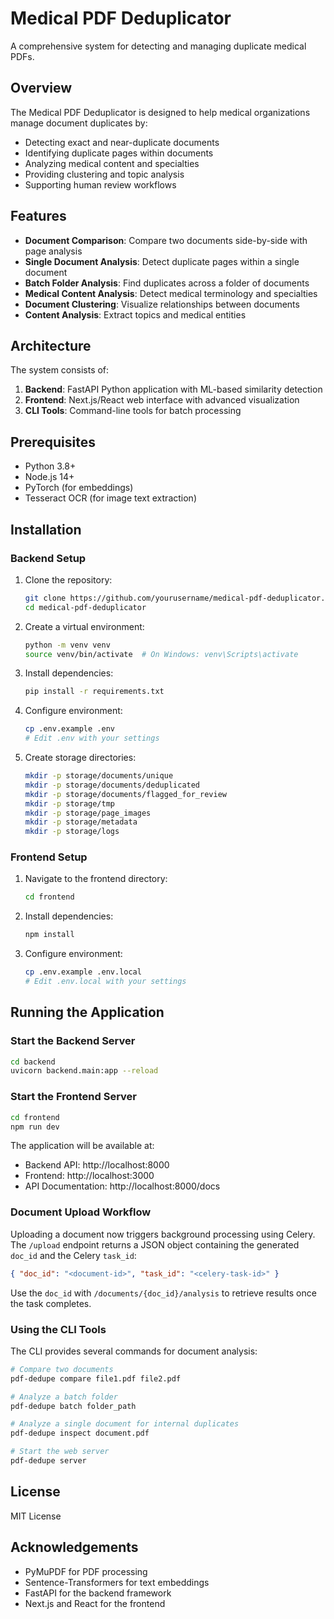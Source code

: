 # Medical PDF Deduplicator

A comprehensive system for detecting and managing duplicate medical PDFs.

## Overview

The Medical PDF Deduplicator is designed to help medical organizations manage document duplicates by:

- Detecting exact and near-duplicate documents
- Identifying duplicate pages within documents
- Analyzing medical content and specialties
- Providing clustering and topic analysis
- Supporting human review workflows

## Features

- **Document Comparison**: Compare two documents side-by-side with page analysis
- **Single Document Analysis**: Detect duplicate pages within a single document
- **Batch Folder Analysis**: Find duplicates across a folder of documents
- **Medical Content Analysis**: Detect medical terminology and specialties
- **Document Clustering**: Visualize relationships between documents
- **Content Analysis**: Extract topics and medical entities

## Architecture

The system consists of:

1. **Backend**: FastAPI Python application with ML-based similarity detection
2. **Frontend**: Next.js/React web interface with advanced visualization
3. **CLI Tools**: Command-line tools for batch processing

## Prerequisites

- Python 3.8+
- Node.js 14+
- PyTorch (for embeddings)
- Tesseract OCR (for image text extraction)

## Installation

### Backend Setup

1. Clone the repository:
   ```bash
   git clone https://github.com/yourusername/medical-pdf-deduplicator.git
   cd medical-pdf-deduplicator
   ```

2. Create a virtual environment:
   ```bash
   python -m venv venv
   source venv/bin/activate  # On Windows: venv\Scripts\activate
   ```

3. Install dependencies:
   ```bash
   pip install -r requirements.txt
   ```

4. Configure environment:
   ```bash
   cp .env.example .env
   # Edit .env with your settings
   ```

5. Create storage directories:
   ```bash
   mkdir -p storage/documents/unique
   mkdir -p storage/documents/deduplicated
   mkdir -p storage/documents/flagged_for_review
   mkdir -p storage/tmp
   mkdir -p storage/page_images
   mkdir -p storage/metadata
   mkdir -p storage/logs
   ```

### Frontend Setup

1. Navigate to the frontend directory:
   ```bash
   cd frontend
   ```

2. Install dependencies:
   ```bash
   npm install
   ```

3. Configure environment:
   ```bash
   cp .env.example .env.local
   # Edit .env.local with your settings
   ```

## Running the Application

### Start the Backend Server

```bash
cd backend
uvicorn backend.main:app --reload
```

### Start the Frontend Server

```bash
cd frontend
npm run dev
```

The application will be available at:
- Backend API: http://localhost:8000
- Frontend: http://localhost:3000
- API Documentation: http://localhost:8000/docs

### Document Upload Workflow

Uploading a document now triggers background processing using Celery. The `/upload` endpoint returns a JSON object containing the generated `doc_id` and the Celery `task_id`:

```json
{ "doc_id": "<document-id>", "task_id": "<celery-task-id>" }
```

Use the `doc_id` with `/documents/{doc_id}/analysis` to retrieve results once the task completes.

### Using the CLI Tools

The CLI provides several commands for document analysis:

```bash
# Compare two documents
pdf-dedupe compare file1.pdf file2.pdf

# Analyze a batch folder
pdf-dedupe batch folder_path

# Analyze a single document for internal duplicates
pdf-dedupe inspect document.pdf

# Start the web server
pdf-dedupe server
```

## License

MIT License

## Acknowledgements

- PyMuPDF for PDF processing
- Sentence-Transformers for text embeddings
- FastAPI for the backend framework
- Next.js and React for the frontend
